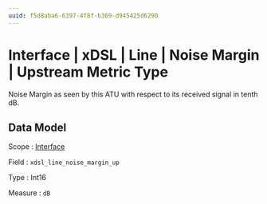 ```yaml
---
uuid: f5d8aba6-6397-4f8f-b369-d945425d6290
---
```

# Interface | xDSL | Line | Noise Margin | Upstream Metric Type

Noise Margin as seen by this ATU with respect to its received signal in tenth dB.

## Data Model

Scope
: [Interface](../../../../../scopes/interface.md)

Field
: `xdsl_line_noise_margin_up`

Type
: Int16

Measure
: `dB`

